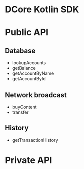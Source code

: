 # DCore Kotlin SDK

# Public API

## Database
* lookupAccounts
* getBalance
* getAccountByName
* getAccountById

## Network broadcast
* buyContent
* transfer

## History
* getTransactionHistory

# Private API